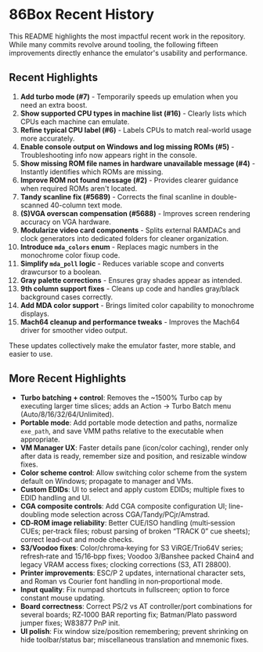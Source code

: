 # 86Box Recent History

This README highlights the most impactful recent work in the repository. While many commits revolve around tooling, the following fifteen improvements directly enhance the emulator's usability and performance.

## Recent Highlights

1. **Add turbo mode (#7)** - Temporarily speeds up emulation when you need an extra boost.
2. **Show supported CPU types in machine list (#16)** - Clearly lists which CPUs each machine can emulate.
3. **Refine typical CPU label (#6)** - Labels CPUs to match real-world usage more accurately.
4. **Enable console output on Windows and log missing ROMs (#5)** - Troubleshooting info now appears right in the console.
5. **Show missing ROM file names in hardware unavailable message (#4)** - Instantly identifies which ROMs are missing.
6. **Improve ROM not found message (#2)** - Provides clearer guidance when required ROMs aren't located.
7. **Tandy scanline fix (#5689)** - Corrects the final scanline in double-scanned 40-column text mode.
8. **(S)VGA overscan compensation (#5688)** - Improves screen rendering accuracy on VGA hardware.
9. **Modularize video card components** - Splits external RAMDACs and clock generators into dedicated folders for cleaner organization.
10. **Introduce `mda_colors` enum** - Replaces magic numbers in the monochrome color fixup code.
11. **Simplify `mda_poll` logic** - Reduces variable scope and converts drawcursor to a boolean.
12. **Gray palette corrections** - Ensures gray shades appear as intended.
13. **9th column support fixes** - Cleans up code and handles gray/black background cases correctly.
14. **Add MDA color support** - Brings limited color capability to monochrome displays.
15. **Mach64 cleanup and performance tweaks** - Improves the Mach64 driver for smoother video output.

These updates collectively make the emulator faster, more stable, and easier to use.

## More Recent Highlights

- **Turbo batching + control**: Removes the ~1500% Turbo cap by executing larger time slices; adds an Action → Turbo Batch menu (Auto/8/16/32/64/Unlimited).
- **Portable mode**: Add portable mode detection and paths, normalize `exe_path`, and save VMM paths relative to the executable when appropriate.
- **VM Manager UX**: Faster details pane (icon/color caching), render only after data is ready, remember size and position, and resizable window fixes.
- **Color scheme control**: Allow switching color scheme from the system default on Windows; propagate to manager and VMs.
- **Custom EDIDs**: UI to select and apply custom EDIDs; multiple fixes to EDID handling and UI.
- **CGA composite controls**: Add CGA composite configuration UI; line-doubling mode selection across CGA/Tandy/PCjr/Amstrad.
- **CD‑ROM image reliability**: Better CUE/ISO handling (multi‑session CUEs; per‑track files; robust parsing of broken “TRACK 0” cue sheets); correct lead‑out and mode checks.
- **S3/Voodoo fixes**: Color/chroma‑keying for S3 ViRGE/Trio64V series; refresh‑rate and 15/16‑bpp fixes; Voodoo 3/Banshee packed Chain4 and legacy VRAM access fixes; clocking corrections (S3, ATI 28800).
- **Printer improvements**: ESC/P 2 updates, international character sets, and Roman vs Courier font handling in non‑proportional mode.
- **Input quality**: Fix numpad shortcuts in fullscreen; option to force constant mouse updating.
- **Board correctness**: Correct PS/2 vs AT controller/port combinations for several boards; RZ‑1000 BAR reporting fix; Batman/Plato password jumper fixes; W83877 PnP init.
- **UI polish**: Fix window size/position remembering; prevent shrinking on hide toolbar/status bar; miscellaneous translation and mnemonic fixes.
